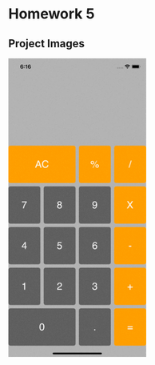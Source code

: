 
# Homework 5

## Project Images

<img src="https://github.com/akolukirik/BootcampHomeworks/blob/main/Homework5/img/project.gif" width="276" height="597">
